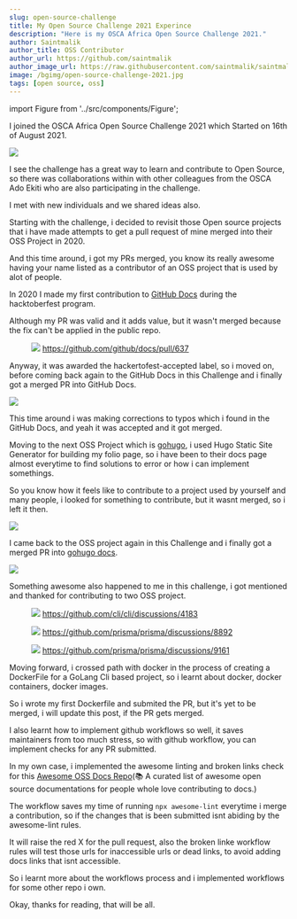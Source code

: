 ```yaml
---
slug: open-source-challenge
title: My Open Source Challenge 2021 Experince
description: "Here is my OSCA Africa Open Source Challenge 2021."
author: Saintmalik
author_title: OSS Contributor
author_url: https://github.com/saintmalik
author_image_url: https://raw.githubusercontent.com/saintmalik/saintmalik.me/master/static/images/saintmalik2.jpeg
image: /bgimg/open-source-challenge-2021.jpg
tags: [open source, oss]
---
```


import Figure from '../src/components/Figure';

I joined the OSCA Africa Open Source Challenge 2021 which Started on 16th of August 2021.

<!--truncate-->

<picture>
  <source type="image/webp" srcset="/bgimg/open-source-challenge-2021.webp"/>
  <source type="image/jpeg" srcset="/bgimg/open-source-challenge-2021.jpeg"/>
  <img src="/bgimg/open-source-challenge-2021.jpg"/>
</picture>


I see the challenge has a great way to learn and contribute to Open Source, so there was collaborations within with other colleagues from the OSCA Ado Ekiti who are also participating in the challenge.

I met with new individuals and we shared ideas also.

Starting with the challenge, i decided to revisit those Open source projects that i have made attempts to get a pull request of mine merged into their OSS Project in 2020.

And this time around, i got my PRs merged, you know its really awesome having your name listed as a contributor of an OSS project that is used by alot of people.

In 2020 I made my first contribution to [GitHub Docs](https://docs.github.com/) during the hacktoberfest program.

Although my PR was valid and it adds value, but it wasn't merged because the fix can't be applied in the public repo.

<Figure>
<picture>
  <source type="image/webp" srcset="/bgimg/github-broken.webp"/>
  <source type="image/jpg" srcset="/bgimg/github-broken.jpg"/>
  <img src="/bgimg/github-broken.jpg"/>
</picture>
  <a href="https://github.com/github/docs/pull/637">https://github.com/github/docs/pull/637</a>
  </Figure>

Anyway, it was awarded the hackertofest-accepted label, so i moved on, before coming back again to the GitHub Docs in this Challenge and i finally got a merged PR into GitHub Docs.

<picture>
  <source type="image/webp" srcset="/bgimg/github-merged.webp"/>
  <source type="image/jpg" srcset="/bgimg/github-merged.jpg"/>
  <img src="/bgimg/github-merged.jpg"/>
</picture>

This time around i was making corrections to typos which i found in the GitHub Docs, and yeah it was accepted and it got merged.

Moving to the next OSS Project which is [gohugo](https://gohugo.io/), i used Hugo Static Site Generator for building my folio page, so i have been to their docs page almost everytime to find solutions to error or how i can implement somethings.

So you know how it feels like to contribute to a project used by yourself and many people, i looked for something to contribute, but it wasnt merged, so i left it then.

<picture>
  <source type="image/webp" srcset="/bgimg/gohugo-notmerged.webp"/>
  <source type="image/jpg" srcset="/bgimg/gohugo-notmerged.jpg"/>
  <img src="/bgimg/gohugo-notmerged.jpg"/>
</picture>

I came back to the OSS project again in this Challenge and i finally got a merged PR into [gohugo docs](https://github.com/gohugoio/hugoDocs).

<picture>
  <source type="image/webp" srcset="/bgimg/gohugo-merged.webp"/>
  <source type="image/jpg" srcset="/bgimg/gohugo-merged.jpg"/>
  <img src="/bgimg/gohugo-merged.jpg"/>
</picture>

Something awesome also happened to me in this challenge, i got mentioned and thanked for contributing to two OSS project.

<Figure>
<picture>
  <source type="image/webp" srcset="/bgimg/cli mention.webp"/>
  <source type="image/jpg" srcset="/bgimg/cli mention.jpg"/>
  <img src="/bgimg/cli mention.jpg"/>
</picture>
  <a href="https://github.com/cli/cli/discussions/4183">https://github.com/cli/cli/discussions/4183</a>
  </Figure>
<Figure>
<picture>
  <source type="image/webp" srcset="/bgimg/prisma-mention.webp"/>
  <source type="image/jpg" srcset="/bgimg/prisma-mention.jpg"/>
  <img src="/bgimg/prisma-mention.jpg"/>
</picture>
  <a href="https://github.com/prisma/prisma/discussions/8892">https://github.com/prisma/prisma/discussions/8892</a>
  </Figure>
  <Figure>
<picture>
  <source type="image/webp" srcset="/bgimg/prisma 3.0.1.webp"/>
  <source type="image/jpg" srcset="/bgimg/prisma 3.0.1.jpg"/>
  <img src="/bgimg/prisma 3.0.1.jpg"/>
</picture>
  <a href="https://github.com/prisma/prisma/discussions/9161">https://github.com/prisma/prisma/discussions/9161</a>
  </Figure>

Moving forward, i crossed path with docker in the process of creating a DockerFile for a GoLang Cli based project, so i learnt about docker, docker containers, docker images.

So i wrote my first Dockerfile and submited the PR, but it's yet to be merged, i will update this post, if the PR gets merged.

I also learnt how to implement github workflows so well, it saves maintainers from too much stress, so with github workflow, you can implement checks for any PR submitted.

In my own case, i implemented the awesome linting and broken links check for this [Awesome OSS Docs Repo](https://github.com/saintmalik/awesome-oss-docs)(📚 A curated list of awesome open source documentations for people whole love contributing to docs.)

The workflow saves my time of running `npx awesome-lint` everytime i merge a contribution, so if the changes that is been submitted isnt abiding by the awesome-lint rules.

It will raise the red X for the pull request, also the broken linke workflow rules will test those urls for inaccessible urls or dead links, to avoid adding docs links that isnt accessible.

So i learnt more about the workflows process and i implemented workflows for some other repo i own.

Okay, thanks for reading, that will be all.